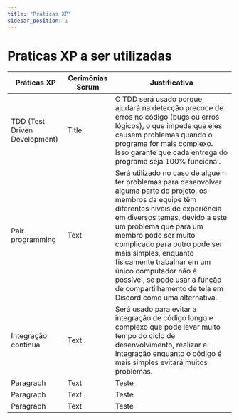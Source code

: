 ```yaml
---
title: "Praticas XP"
sidebar_position: 1
---
```



# Praticas XP a ser utilizadas

| Práticas XP      | Cerimônias Scrum | Justificativa |
| ----------- | ----------- |-----------|
| TDD (Test Driven Development)      | Title       | O TDD será usado porque ajudará na detecção precoce de erros no código (bugs ou erros lógicos), o que impede que eles causem problemas quando o programa for mais complexo. Isso garante que cada entrega do programa seja 100% funcional. |
| Pair programming   | Text        | Será utilizado no caso de alguém ter problemas para desenvolver alguma parte do projeto, os membros da equipe têm diferentes níveis de experiência em diversos temas, devido a este um problema que para um membro pode ser muito complicado para outro pode ser mais simples, enquanto fisicamente trabalhar em um único computador não é possível, se pode usar a função de compartilhamento de tela em Discord como uma alternativa. |
| Integração contínua   | Text        | Será usado para evitar a integração de código longo e complexo que pode levar muito tempo do ciclo de desenvolvimento, realizar a integração enquanto o código é mais simples evitará muitos problemas. |
| Paragraph   | Text        | Teste |
| Paragraph   | Text        | Teste |
| Paragraph   | Text        | Teste |